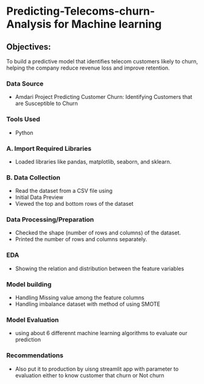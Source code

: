 # Predicting-Telecoms-churn-Analysis for Machine learning


## Objectives:
To build a predictive model that identifies telecom customers likely to churn, helping the company reduce revenue loss and improve retention.

### Data Source

- Amdari Project Predicting Customer Churn: Identifying Customers that are Susceptible to Churn

### Tools Used

- Python

### A. Import Required Libraries

- Loaded libraries like pandas, matplotlib, seaborn, and sklearn.

### B. Data Collection

- Read the dataset from a CSV file using
- Initial Data Preview
- Viewed the top and bottom rows of the dataset
  
### Data Processing/Preparation

- Checked the shape (number of rows and columns) of the dataset.
- Printed the number of rows and columns separately.
  
### EDA

- Showing the relation and distribution between the feature variables
  
### Model building

- Handling Missing value among the feature columns
- Handling imbalance dataset with method of using SMOTE
  
### Model Evaluation 

- using about 6 differennt machine learning algorithms to evaluate our prediction
  
### Recommendations

-  Also put it to production by uisng streamlit app with parameter to evaluation either to know customer that churn or Not churn

